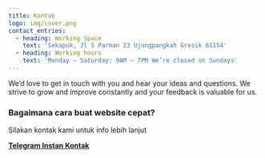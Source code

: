 ```yaml
---
title: Kontak
logo: img/cover.png
contact_entries:
  - heading: Working Space
    text: 'Sekapuk, Jl S Parman 23 Ujungpangkah Gresik 61154'
  - heading: Working hours
    text: 'Monday – Saturday: 9AM – 7PM We’re closed on Sundays'
---
```

We’d love to get in touch with you and hear your ideas and questions. We strive to grow and improve constantly and your feedback is valuable for us.

<h3 class="f4 b lh-title mb2">Bagaimana cara buat website cepat?</h3>

Silakan kontak kami untuk info lebih lanjut

**[Telegram Instan Kontak ](https://t.me/coachtrader)**
